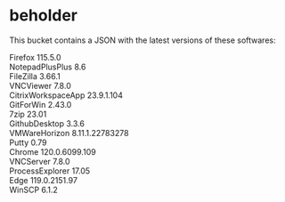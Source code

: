 # beholder
This bucket contains a JSON with the latest versions of these softwares:

Firefox            115.5.0          
NotepadPlusPlus    8.6              
FileZilla          3.66.1           
VNCViewer          7.8.0            
CitrixWorkspaceApp 23.9.1.104       
GitForWin          2.43.0           
7zip               23.01            
GithubDesktop      3.3.6            
VMWareHorizon      8.11.1.22783278  
Putty              0.79             
Chrome             120.0.6099.109   
VNCServer          7.8.0            
ProcessExplorer    17.05            
Edge               119.0.2151.97    
WinSCP             6.1.2            



